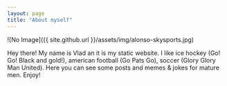 ```yaml
---
layout: page
title: "About myself"
---
```



![No Image]({{ site.github.url }}/assets/img/alonso-skysports.jpg)




Hey there! My name is Vlad an it is my static website. I like ice hockey (Go! Go! Black and gold!), american football (Go Pats Go), soccer (Glory Glory Man United). Here you can see some posts and memes & jokes for mature men. Enjoy! 

